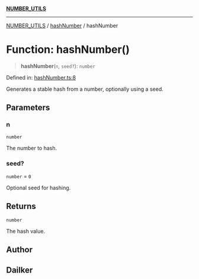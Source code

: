 [**NUMBER_UTILS**](../../README.md)

***

[NUMBER_UTILS](../../README.md) / [hashNumber](../README.md) / hashNumber

# Function: hashNumber()

> **hashNumber**(`n`, `seed?`): `number`

Defined in: [hashNumber.ts:8](https://github.com/dailker/everyutil-js/blob/7799f3f003cb23f425be3f1c83c38483e2648188/src/number/hashNumber.ts#L8)

Generates a stable hash from a number, optionally using a seed.

## Parameters

### n

`number`

The number to hash.

### seed?

`number` = `0`

Optional seed for hashing.

## Returns

`number`

The hash value.

## Author

## Dailker
